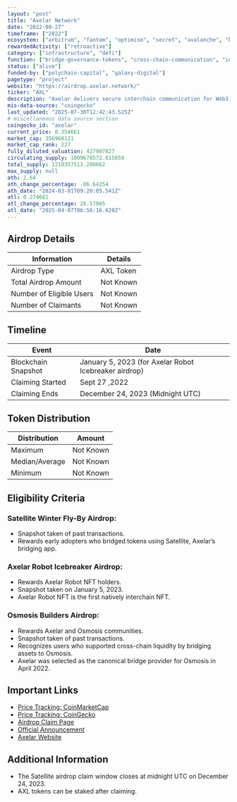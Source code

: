 ```yaml
---
layout: "post"
title: "Axelar Network"
date: "2022-09-27"
timeframe: ["2022"]
ecosystem: ["arbitrum", "fantom", "optimism", "secret", "avalanche", "bnb", "osmosis", "moonbeam", "base", "ethereum", "polygon"]
rewardedActivity: ["retroactive"]
category: ["infrastructure", "defi"]
function: ["bridge-governance-tokens", "cross-chain-communication", "interoperability", "cross-chain"]
status: ["alive"]
funded-by: ["polychain-capital", "galaxy-digital"]
pagetype: "project"
website: "https://airdrop.axelar.network/"
ticker: "AXL"
description: "Axelar delivers secure interchain communication for Web3, allowing dApp users to interact with any asset or application on any chain with one click. It functions like Stripe for Web3."
mis-data-source: "coingecko"
last_updated: "2025-07-30T12:42:43.525Z"
# miscellaneous data source section
coingecko_id: "axelar"
current_price: 0.354661
market_cap: 356960121
market_cap_rank: 227
fully_diluted_valuation: 427907827
circulating_supply: 1009678572.815659
total_supply: 1210357511.280662
max_supply: null
ath: 2.64
ath_change_percentage: -86.64254
ath_date: "2024-03-01T09:20:05.541Z"
atl: 0.274681
atl_change_percentage: 28.57065
atl_date: "2025-04-07T06:56:16.620Z"
---
```


## Airdrop Details

| Information              | Details   |
| ------------------------ | --------- |
| Airdrop Type             | AXL Token |
| Total Airdrop Amount     | Not Known |
| Number of Eligible Users | Not Known |
| Number of Claimants      | Not Known |

## Timeline

| Event               | Date                                                  |
| ------------------- | ----------------------------------------------------- |
| Blockchain Snapshot | January 5, 2023 (for Axelar Robot Icebreaker airdrop) |
| Claiming Started    | Sept 27 ,2022                                             |
| Claiming Ends       | December 24, 2023 (Midnight UTC)                      |

## Token Distribution

| Distribution   | Amount    |
| -------------- | --------- |
| Maximum        | Not Known |
| Median/Average | Not Known |
| Minimum        | Not Known |

## Eligibility Criteria

### Satellite Winter Fly-By Airdrop:

- Snapshot taken of past transactions.
- Rewards early adopters who bridged tokens using Satellite, Axelar’s bridging app.

### Axelar Robot Icebreaker Airdrop:

- Rewards Axelar Robot NFT holders.
- Snapshot taken on January 5, 2023.
- Axelar Robot NFT is the first natively interchain NFT.

### Osmosis Builders Airdrop:

- Rewards Axelar and Osmosis communities.
- Snapshot taken of past transactions.
- Recognizes users who supported cross-chain liquidity by bridging assets to Osmosis.
- Axelar was selected as the canonical bridge provider for Osmosis in April 2022.

## Important Links
- [Price Tracking: CoinMarketCap](https://coinmarketcap.com/currencies/axelar)
- [Price Tracking: CoinGecko](https://www.coingecko.com/en/coins/axelar)
- [Airdrop Claim Page](https://airdrop.axelar.network/)
- [Official Announcement](https://x.com/axelar/status/1606280969123778562)
- [Axelar Website](https://axelar.network/)

## Additional Information

- The Satellite airdrop claim window closes at midnight UTC on December 24, 2023.
- AXL tokens can be staked after claiming.